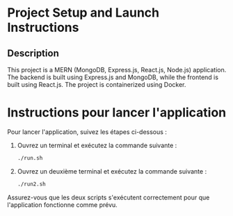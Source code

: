 # Project Setup and Launch Instructions

## Description

This project is a MERN (MongoDB, Express.js, React.js, Node.js) application. The backend is built using Express.js and MongoDB, while the frontend is built using React.js. The project is containerized using Docker.

# Instructions pour lancer l'application

Pour lancer l'application, suivez les étapes ci-dessous :

1. Ouvrez un terminal et exécutez la commande suivante :
    ```sh
    ./run.sh
    ```

2. Ouvrez un deuxième terminal et exécutez la commande suivante :
    ```sh
    ./run2.sh
    ```

Assurez-vous que les deux scripts s'exécutent correctement pour que l'application fonctionne comme prévu.